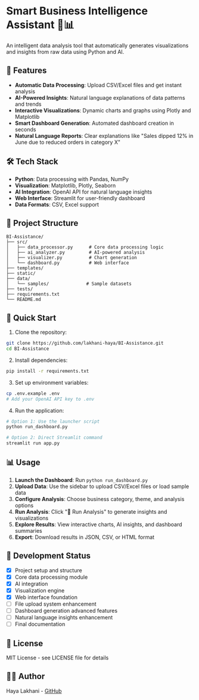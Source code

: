 # Smart Business Intelligence Assistant 🤖📊

An intelligent data analysis tool that automatically generates visualizations and insights from raw data using Python and AI.

## 🚀 Features

- **Automatic Data Processing**: Upload CSV/Excel files and get instant analysis
- **AI-Powered Insights**: Natural language explanations of data patterns and trends
- **Interactive Visualizations**: Dynamic charts and graphs using Plotly and Matplotlib
- **Smart Dashboard Generation**: Automated dashboard creation in seconds
- **Natural Language Reports**: Clear explanations like "Sales dipped 12% in June due to reduced orders in category X"

## 🛠️ Tech Stack

- **Python**: Data processing with Pandas, NumPy
- **Visualization**: Matplotlib, Plotly, Seaborn
- **AI Integration**: OpenAI API for natural language insights
- **Web Interface**: Streamlit for user-friendly dashboard
- **Data Formats**: CSV, Excel support

## 📁 Project Structure

```
BI-Assistance/
├── src/
│   ├── data_processor.py      # Core data processing logic
│   ├── ai_analyzer.py         # AI-powered analysis
│   ├── visualizer.py          # Chart generation
│   └── dashboard.py           # Web interface
├── templates/
├── static/
├── data/
│   └── samples/              # Sample datasets
├── tests/
├── requirements.txt
└── README.md
```

## 🚀 Quick Start

1. Clone the repository:
```bash
git clone https://github.com/lakhani-haya/BI-Assistance.git
cd BI-Assistance
```

2. Install dependencies:
```bash
pip install -r requirements.txt
```

3. Set up environment variables:
```bash
cp .env.example .env
# Add your OpenAI API key to .env
```

4. Run the application:
```bash
# Option 1: Use the launcher script
python run_dashboard.py

# Option 2: Direct Streamlit command
streamlit run app.py
```

## 📊 Usage

1. **Launch the Dashboard**: Run `python run_dashboard.py` 
2. **Upload Data**: Use the sidebar to upload CSV/Excel files or load sample data
3. **Configure Analysis**: Choose business category, theme, and analysis options
4. **Run Analysis**: Click "🚀 Run Analysis" to generate insights and visualizations
5. **Explore Results**: View interactive charts, AI insights, and dashboard summaries
6. **Export**: Download results in JSON, CSV, or HTML format

## 🔧 Development Status

- [x] Project setup and structure
- [x] Core data processing module
- [x] AI integration
- [x] Visualization engine
- [x] Web interface foundation
- [ ] File upload system enhancement
- [ ] Dashboard generation advanced features
- [ ] Natural language insights enhancement
- [ ] Final documentation

## 📄 License

MIT License - see LICENSE file for details

## 👨‍💻 Author

Haya Lakhani - [GitHub](https://github.com/lakhani-haya)